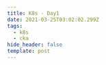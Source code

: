 ```yaml
---
title: K8s - Day1
date: 2021-03-25T03:02:02.299Z
tags:
  - k8s
  - cka
hide_header: false
template: post
---
```

